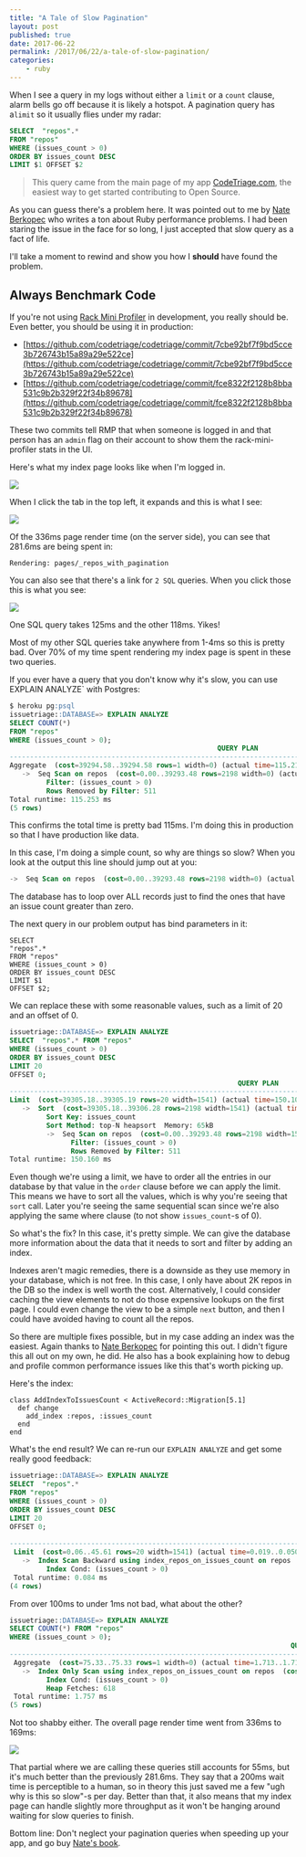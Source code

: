 ```yaml
---
title: "A Tale of Slow Pagination"
layout: post
published: true
date: 2017-06-22
permalink: /2017/06/22/a-tale-of-slow-pagination/
categories:
    - ruby
---
```


When I see a query in my logs without either a `limit` or a `count` clause, alarm bells go off because it is likely a hotspot. A pagination query has a`limit` so it usually flies under my radar:

```SQL
SELECT  "repos".*
FROM "repos"
WHERE (issues_count > 0)
ORDER BY issues_count DESC
LIMIT $1 OFFSET $2
```

> This query came from the main page of my app [CodeTriage.com](https://www.codetriage.com), the easiest way to get started contributing to Open Source.

As you can guess there's a problem here. It was pointed out to me by [Nate Berkopec](https://www.speedshop.co/) who writes a ton about Ruby performance problems. I had been staring the issue in the face for so long, I just accepted that slow query as a fact of life.

I'll take a moment to rewind and show you how I __should__ have found the problem.

## Always Benchmark Code

If you're not using [Rack Mini Profiler](https://github.com/MiniProfiler/rack-mini-profiler) in development, you really should be. Even better, you should be using it in production:

- [https://github.com/codetriage/codetriage/commit/7cbe92bf7f9bd5cce3b726743b15a89a29e522ce](https://github.com/codetriage/codetriage/commit/7cbe92bf7f9bd5cce3b726743b15a89a29e522ce)
- [https://github.com/codetriage/codetriage/commit/fce8322f2128b8bba531c9b2b329f22f34b89678](https://github.com/codetriage/codetriage/commit/fce8322f2128b8bba531c9b2b329f22f34b89678)

These two commits tell RMP that when someone is logged in and that person has an `admin` flag on their account to show them the rack-mini-profiler stats in the UI.

Here's what my index page looks like when I'm logged in.

![](https://www.dropbox.com/s/myl1360qa8lwk8e/Screenshot%202017-06-19%2010.47.05.png?raw=1)

When I click the tab in the top left, it expands and this is what I see:

![](https://www.dropbox.com/s/1rhci7acwm5rm1k/Screenshot%202017-06-19%2010.47.35.png?raw=1)

Of the 336ms page render time (on the server side), you can see that 281.6ms are being spent in:

```
Rendering: pages/_repos_with_pagination
```

You can also see that there's a link for `2 SQL` queries. When you click those this is what you see:

![](https://www.dropbox.com/s/i1nl2b6fuktq4vb/Screenshot%202017-06-19%2010.48.53.png?raw=1)

One SQL query takes 125ms and the other 118ms. Yikes!

Most of my other SQL queries take anywhere from 1-4ms so this is pretty bad. Over 70% of my time spent rendering my index page is spent in these two queries.

If you ever have a query that you don't know why it's slow, you can use EXPLAIN ANALYZE` with Postgres:

```SQL
$ heroku pg:psql
issuetriage::DATABASE=> EXPLAIN ANALYZE
SELECT COUNT(*)
FROM "repos"
WHERE (issues_count > 0);
                                                   QUERY PLAN
-----------------------------------------------------------------------------------------------------------------
Aggregate  (cost=39294.58..39294.58 rows=1 width=0) (actual time=115.217..115.217 rows=1 loops=1)
   ->  Seq Scan on repos  (cost=0.00..39293.48 rows=2198 width=0) (actual time=0.009..114.978 rows=2184 loops=1)
         Filter: (issues_count > 0)
         Rows Removed by Filter: 511
Total runtime: 115.253 ms
(5 rows)
```

This confirms the total time is pretty bad 115ms. I'm doing this in production so that I have production like data.

In this case, I'm doing a simple count, so why are things so slow? When you look at the output this line should jump out at you:

```SQL
->  Seq Scan on repos  (cost=0.00..39293.48 rows=2198 width=0) (actual time=0.009..114.978 rows=2184 loops=1)
```

The database has to loop over ALL records just to find the ones that have an issue count greater than zero.

The next query in our problem output has bind parameters in it:

```
SELECT
"repos".*
FROM "repos"
WHERE (issues_count > 0)
ORDER BY issues_count DESC
LIMIT $1
OFFSET $2;
```

We can replace these with some reasonable values, such as a limit of 20 and an offset of 0.

```SQL
issuetriage::DATABASE=> EXPLAIN ANALYZE
SELECT  "repos".* FROM "repos"
WHERE (issues_count > 0)
ORDER BY issues_count DESC
LIMIT 20
OFFSET 0;
                                                        QUERY PLAN
--------------------------------------------------------------------------------------------------------------------------
Limit  (cost=39305.18..39305.19 rows=20 width=1541) (actual time=150.109..150.113 rows=20 loops=1)
   ->  Sort  (cost=39305.18..39306.28 rows=2198 width=1541) (actual time=150.108..150.111 rows=20 loops=1)
         Sort Key: issues_count
         Sort Method: top-N heapsort  Memory: 65kB
         ->  Seq Scan on repos  (cost=0.00..39293.48 rows=2198 width=1541) (actual time=0.023..148.889 rows=2184 loops=1)
               Filter: (issues_count > 0)
               Rows Removed by Filter: 511
Total runtime: 150.160 ms
```

Even though we're using a limit, we have to order all the entries in our database by that value in the `order` clause before we can apply the limit. This means we have to sort all the values, which is why you're seeing that `sort` call. Later you're seeing the same sequential scan since we're also applying the same where clause (to not show `issues_count`-s of 0).

So what's the fix? In this case, it's pretty simple. We can give the database more information about the data that it needs to sort and filter by adding an index.

Indexes aren't magic remedies, there is a downside as they use memory in your database, which is not free. In this case, I only have about 2K repos in the DB so the index is well worth the cost. Alternatively, I could consider caching the view elements to not do those expensive lookups on the first page. I could even change the view to be a simple `next` button, and then I could have avoided having to count all the repos.

So there are multiple fixes possible, but in my case adding an index was the easiest. Again thanks to [Nate Berkopec](https://www.speedshop.co/) for pointing this out. I didn't figure this all out on my own, he did. He also has a book explaining how to debug and profile common performance issues like this that's worth picking up.

Here's the index:

```
class AddIndexToIssuesCount < ActiveRecord::Migration[5.1]
  def change
    add_index :repos, :issues_count
  end
end
```

What's the end result? We can re-run our `EXPLAIN ANALYZE` and get some really good feedback:

```SQL
issuetriage::DATABASE=> EXPLAIN ANALYZE
SELECT  "repos".*
FROM "repos"
WHERE (issues_count > 0)
ORDER BY issues_count DESC
LIMIT 20
OFFSET 0;
                                                                         QUERY PLAN
------------------------------------------------------------------------------------------------------------------------------------------------------------
 Limit  (cost=0.06..45.61 rows=20 width=1541) (actual time=0.019..0.050 rows=20 loops=1)
   ->  Index Scan Backward using index_repos_on_issues_count on repos  (cost=0.06..4980.92 rows=2187 width=1541) (actual time=0.017..0.047 rows=20 loops=1)
         Index Cond: (issues_count > 0)
 Total runtime: 0.084 ms
(4 rows)
```

From over 100ms to under 1ms not bad, what about the other?

```SQL
issuetriage::DATABASE=> EXPLAIN ANALYZE
SELECT COUNT(*) FROM "repos"
WHERE (issues_count > 0);
                                                                     QUERY PLAN
-----------------------------------------------------------------------------------------------------------------------------------------------------
 Aggregate  (cost=75.33..75.33 rows=1 width=0) (actual time=1.713..1.713 rows=1 loops=1)
   ->  Index Only Scan using index_repos_on_issues_count on repos  (cost=0.06..74.23 rows=2187 width=0) (actual time=0.034..1.578 rows=2184 loops=1)
         Index Cond: (issues_count > 0)
         Heap Fetches: 618
 Total runtime: 1.757 ms
(5 rows)
```

Not too shabby either. The overall page render time went from 336ms to 169ms:

![](https://www.dropbox.com/s/jap4z2c4crhwyjl/Screenshot%202017-06-19%2011.05.47.png?raw=1)

That partial where we are calling these queries still accounts for 55ms, but it's much better than the previously 281.6ms. They say that a 200ms wait time is perceptible to a human, so in theory this just saved me a few "ugh why is this so slow"-s per day. Better than that, it also means that my index page can handle slightly more throughput as it won't be hanging around waiting for slow queries to finish.

Bottom line: Don't neglect your pagination queries when speeding up your app, and go buy [Nate's book](https://www.railsspeed.com/).

